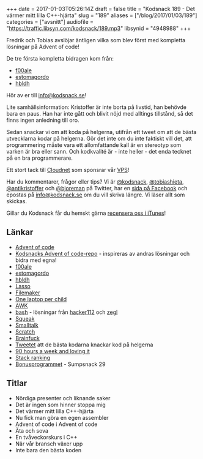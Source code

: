 +++
date = 2017-01-03T05:26:14Z
draft = false
title = "Kodsnack 189 - Det värmer mitt lilla C++-hjärta"
slug = "189"
aliases = ["/blog/2017/01/03/189"]
categories = ["avsnitt"]
audiofile = "https://traffic.libsyn.com/kodsnack/189.mp3"
libsynid = "4948988"
+++

Fredrik och Tobias avslöjar äntligen vilka som blev först med kompletta lösningar på Advent of code!

De tre första kompletta bidragen kom från:

* [f00ale](https://github.com/f00ale)
* [estomagordo](https://github.com/estomagordo)
* [hbldh](https://github.com/hbldh)

Hör av er till info@kodsnack.se!

Lite samhällsinformation: Kristoffer är inte borta på livstid, han behövde bara en paus. Han har inte gått och blivit nöjd med alltings tillstånd, så det finns ingen anledning till oro.

Sedan snackar vi om att koda på helgerna, utifrån ett tweet om att de bästa utvecklarna kodar på helgerna. Gör det inte om du inte faktiskt vill det, att programmering måste vara ett allomfattande kall är en stereotyp som varken är bra eller sann. Och kodkvalité är - inte heller - det enda tecknet på en bra programmerare.

Ett stort tack till [Cloudnet](http://www.cloudnet.se) som sponsrar vår [VPS](http://en.wikipedia.org/wiki/Virtual_private_server)!

Har du kommentarer, frågor eller tips? Vi är [@kodsnack](https://www.twitter.com/kodsnack), [@tobiashieta](https://www.twitter.com/tobiashieta), [@antikristoffer](https://www.twitter.com/antikristoffer) och [@bjoreman](https://www.twitter.com/bjoreman) på Twitter, har en [sida på Facebook](https://www.facebook.com/kodsnack) och epostas på [info@kodsnack.se](mailto:info@kodsnack.se) om du vill skriva längre. Vi läser allt som skickas.

Gillar du Kodsnack får du hemskt gärna [recensera oss i iTunes](http://itunes.apple.com/se/podcast/kodsnack/id561631498?l=en)!

## Länkar ##
* [Advent of code](http://adventofcode.com/)
* [Kodsnacks Advent of code-repo](https://github.com/kodsnack/advent_of_code_2016) - inspireras av andras lösningar och bidra med egna!
* [f00ale](https://github.com/f00ale)
* [estomagordo](https://github.com/estomagordo)
* [hbldh](https://github.com/hbldh)
* [Lasso](https://en.wikipedia.org/wiki/Lasso_%28programming_language%29)
* [Filemaker](https://en.wikipedia.org/wiki/FileMaker)
* [One laptop per child](https://en.wikipedia.org/wiki/One_Laptop_per_Child)
* [AWK](https://en.wikipedia.org/wiki/AWK)
* [bash](https://en.wikipedia.org/wiki/Bash_%28Unix_shell%29) - lösningar från [hacker112](https://github.com/kodsnack/advent_of_code_2016/tree/master/hacker112-bash) och [zegl](https://github.com/kodsnack/advent_of_code_2016/tree/master/zegl-bash)
* [Squeak](https://en.wikipedia.org/wiki/Squeak)
* [Smalltalk](https://en.wikipedia.org/wiki/Smalltalk)
* [Scratch](https://en.wikipedia.org/wiki/Scratch_%28programming_language%29)
* [Brainfuck](https://en.wikipedia.org/wiki/Brainfuck)
* [Tweetet](https://twitter.com/joemccann/status/812732099027419139?lang=en) att de bästa kodarna knackar kod på helgerna
* [90 hours a week and loving it](http://www.folklore.org/StoryView.py?story=90_Hours_A_Week_And_Loving_It.txt)
* [Stack ranking](https://en.wikipedia.org/wiki/Vitality_curve)
* [Bonusprogrammet](https://kodsnack.se/sumpsnack/29/) - Sumpsnack 29

## Titlar ##
* Nördiga presenter och liknande saker
* Det är ingen som hinner stoppa mig
* Det värmer mitt lilla C++-hjärta
* Nu fick man göra en egen assembler
* Advent of code i Advent of code
* Äta och sova
* En tvåveckorskurs i C++
* När vår bransch växer upp
* Inte bara den bästa koden